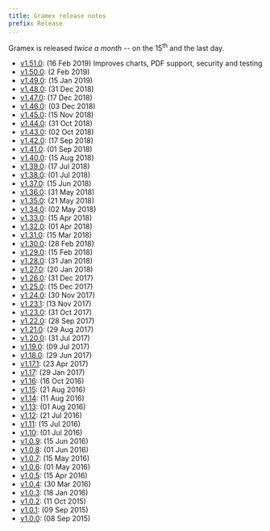 ```yaml
---
title: Gramex release notes
prefix: Release
...
```


Gramex is released *twice a month* -- on the 15<sup>th</sup> and the last day.

- [v1.51.0](1.51/): (16 Feb 2019) Improves charts, PDF support, security and testing
- [v1.50.0](1.50/): (2 Feb 2019)
- [v1.49.0](1.49/): (15 Jan 2019)
- [v1.48.0](1.48/): (31 Dec 2018)
- [v1.47.0](1.47/): (17 Dec 2018)
- [v1.46.0](1.46/): (03 Dec 2018)
- [v1.45.0](1.45/): (15 Nov 2018)
- [v1.44.0](1.44/): (31 Oct 2018)
- [v1.43.0](1.43/): (02 Oct 2018)
- [v1.42.0](1.42/): (17 Sep 2018)
- [v1.41.0](1.41/): (01 Sep 2018)
- [v1.40.0](1.40/): (15 Aug 2018)
- [v1.39.0](1.39/): (17 Jul 2018)
- [v1.38.0](1.38/): (01 Jul 2018)
- [v1.37.0](1.37/): (15 Jun 2018)
- [v1.36.0](1.36/): (31 May 2018)
- [v1.35.0](1.35/): (21 May 2018)
- [v1.34.0](1.34/): (02 May 2018)
- [v1.33.0](1.33/): (15 Apr 2018)
- [v1.32.0](1.32/): (01 Apr 2018)
- [v1.31.0](1.31/): (15 Mar 2018)
- [v1.30.0](1.30/): (28 Feb 2018)
- [v1.29.0](old#v1290-2018-02-15): (15 Feb 2018)
- [v1.28.0](old#v1280-2018-01-31): (31 Jan 2018)
- [v1.27.0](old#v1270-2018-01-20): (20 Jan 2018)
- [v1.26.0](old#v1260-2017-12-31): (31 Dec 2017)
- [v1.25.0](old#v1250-2017-12-15): (15 Dec 2017)
- [v1.24.0](old#v1240-2017-11-30): (30 Nov 2017)
- [v1.23.1](old#v1231-2017-11-13): (13 Nov 2017)
- [v1.23.0](old#v1230-2017-10-31): (31 Oct 2017)
- [v1.22.0](old#v1220-2017-09-28): (28 Sep 2017)
- [v1.21.0](old#v1210-2017-08-29): (29 Aug 2017)
- [v1.20.0](old#v1200-2017-07-31): (31 Jul 2017)
- [v1.19.0](old#v1190-2017-07-09): (09 Jul 2017)
- [v1.18.0](old#v1180-2017-06-29): (29 Jun 2017)
- [v1.17.1](old#v1171-2017-04-23): (23 Apr 2017)
- [v1.17](old#v117-2017-01-29): (29 Jan 2017)
- [v1.16](old#v116-2016-10-16): (16 Oct 2016)
- [v1.15](old#v115-2016-08-21): (21 Aug 2016)
- [v1.14](old#v114-2016-08-11): (11 Aug 2016)
- [v1.13](old#v113-2016-08-01): (01 Aug 2016)
- [v1.12](old#v112-2016-07-21): (21 Jul 2016)
- [v1.11](old#v111-2016-07-15): (15 Jul 2016)
- [v1.10](old#v110-2016-07-01): (01 Jul 2016)
- [v1.0.9](old#v109-2016-06-15): (15 Jun 2016)
- [v1.0.8](old#v108-2016-06-01): (01 Jun 2016)
- [v1.0.7](old#v107-2016-05-15): (15 May 2016)
- [v1.0.6](old#v106-2016-05-01): (01 May 2016)
- [v1.0.5](old#v105-2016-04-15): (15 Apr 2016)
- [v1.0.4](old#v104-2016-03-30): (30 Mar 2016)
- [v1.0.3](old#v103-2016-01-18): (18 Jan 2016)
- [v1.0.2](old#v102-2015-10-11): (11 Oct 2015)
- [v1.0.1](old#v101-2015-09-09): (09 Sep 2015)
- [v1.0.0](old#v100-2015-09-08): (08 Sep 2015)
